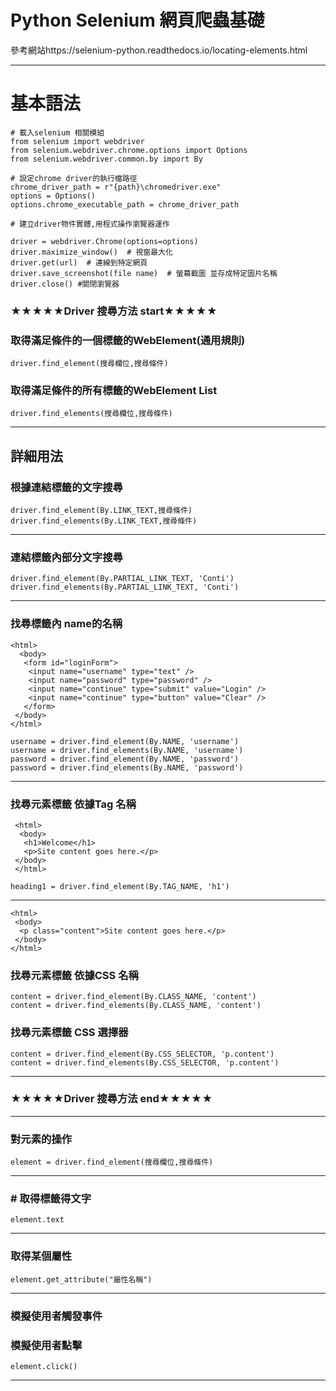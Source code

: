 # Python Selenium 網頁爬蟲基礎
參考網站https://selenium-python.readthedocs.io/locating-elements.html

---
# 基本語法
```
# 載入selenium 相關模組
from selenium import webdriver
from selenium.webdriver.chrome.options import Options
from selenium.webdriver.common.by import By

# 設定chrome driver的執行檔路徑
chrome_driver_path = r"{path}\chromedriver.exe"
options = Options()
options.chrome_executable_path = chrome_driver_path

# 建立driver物件實體,用程式操作瀏覽器運作

driver = webdriver.Chrome(options=options)
driver.maximize_window()  # 視窗最大化
driver.get(url)  # 連線到特定網頁
driver.save_screenshot(file name)  # 螢幕截圖 並存成特定圖片名稱
driver.close() #關閉瀏覽器
```
### ★★★★★Driver 搜尋方法 start★★★★★
### 取得滿足條件的一個標籤的WebElement(通用規則)
```
driver.find_element(搜尋欄位,搜尋條件)
```
### 取得滿足條件的所有標籤的WebElement List
```
driver.find_elements(搜尋欄位,搜尋條件)
```
---

詳細用法
---
### 根據連結標籤的文字搜尋
```
driver.find_element(By.LINK_TEXT,搜尋條件)
driver.find_elements(By.LINK_TEXT,搜尋條件)
```
---
### 連結標籤內部分文字搜尋
```
driver.find_element(By.PARTIAL_LINK_TEXT, 'Conti')
driver.find_elements(By.PARTIAL_LINK_TEXT, 'Conti')
```
---
### 找尋標籤內 name的名稱
```
<html>
  <body>
   <form id="loginForm">
    <input name="username" type="text" />
    <input name="password" type="password" />
    <input name="continue" type="submit" value="Login" />
    <input name="continue" type="button" value="Clear" />
   </form>
 </body>
</html>
```
```
username = driver.find_element(By.NAME, 'username')
username = driver.find_elements(By.NAME, 'username')
password = driver.find_element(By.NAME, 'password')
password = driver.find_elements(By.NAME, 'password')
```
---
### 找尋元素標籤 依據Tag 名稱
```
 <html>
  <body>
   <h1>Welcome</h1>
   <p>Site content goes here.</p>
 </body>
 </html>

heading1 = driver.find_element(By.TAG_NAME, 'h1')
```
---
```
<html>
 <body>
  <p class="content">Site content goes here.</p>
 </body>
</html>
```
### 找尋元素標籤 依據CSS 名稱
```
content = driver.find_element(By.CLASS_NAME, 'content')
content = driver.find_elements(By.CLASS_NAME, 'content')
```
### 找尋元素標籤 CSS 選擇器
```
content = driver.find_element(By.CSS_SELECTOR, 'p.content')
content = driver.find_elements(By.CSS_SELECTOR, 'p.content')
```
---
### ★★★★★Driver 搜尋方法 end★★★★★

---
### 對元素的操作
```
element = driver.find_element(搜尋欄位,搜尋條件)
```
---
### # 取得標籤得文字
```
element.text
```
---
### 取得某個屬性
```
element.get_attribute("屬性名稱")
```
---
### 模擬使用者觸發事件
### 模擬使用者點擊
```
element.click()
```
---